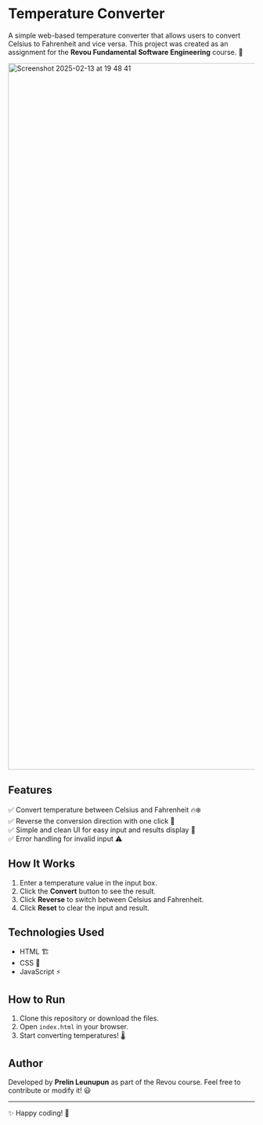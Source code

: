 # Temperature Converter

A simple web-based temperature converter that allows users to convert Celsius to Fahrenheit and vice versa. This project was created as an assignment for the **Revou Fundamental Software Engineering** course. 🚀

<img width="1440" alt="Screenshot 2025-02-13 at 19 48 41" src="https://github.com/user-attachments/assets/3346cebc-da48-4e05-ae45-ef4d0807c50b" />

## Features
✅ Convert temperature between Celsius and Fahrenheit 🔥❄️  
✅ Reverse the conversion direction with one click 🔄  
✅ Simple and clean UI for easy input and results display 🎨  
✅ Error handling for invalid input ⚠️  

## How It Works
1. Enter a temperature value in the input box.
2. Click the **Convert** button to see the result.
3. Click **Reverse** to switch between Celsius and Fahrenheit.
4. Click **Reset** to clear the input and result.

## Technologies Used
- HTML 🏗️
- CSS 🎨
- JavaScript ⚡

## How to Run
1. Clone this repository or download the files.
2. Open `index.html` in your browser.
3. Start converting temperatures! 🌡️

## Author
Developed by **Prelin Leunupun** as part of the Revou course. Feel free to contribute or modify it! 😃

---
✨ Happy coding! 🚀

